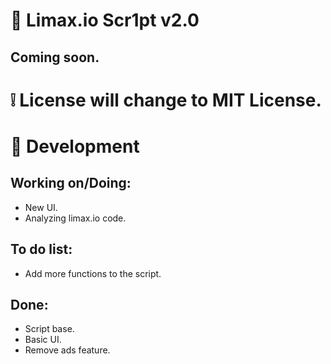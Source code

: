 # 🔰 Limax.io Scr1pt v2.0

## Coming soon.

# ❕ License will change to MIT License.

# 🔰 Development

## Working on/Doing:
* New UI.
* Analyzing limax.io code.

## To do list:
* Add more functions to the script.

## Done:
* Script base.
* Basic UI.
* Remove ads feature.

